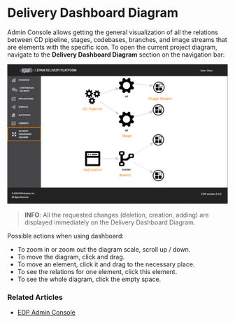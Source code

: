 # Delivery Dashboard Diagram

Admin Console allows getting the general visualization of all the relations between CD pipeline, stages, codebases, 
branches, and image streams that are elements with the specific icon.
To open the current project diagram, navigate to the **Delivery Dashboard Diagram** section on the navigation 
bar:

![dashboard](../readme-resource/dashboard.png "dashboard") 

>**INFO**: All the requested changes (deletion, creation, adding) are displayed immediately on the Delivery Dashboard Diagram. 

Possible actions when using dashboard:

- To zoom in or zoom out the diagram scale, scroll up / down. 
- To move the diagram, click and drag. 
- To move an element, click it and drag to the necessary place.
- To see the relations for one element, click this element.
- To see the whole diagram, click the empty space.

### Related Articles

* [EDP Admin Console](https://github.com/epmd-edp/admin-console#edp-admin-console)
